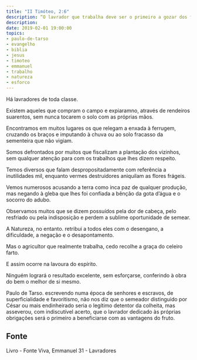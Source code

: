 ```yaml
---
title: "II Timóteo, 2:6"
description: “O lavrador que trabalha deve ser o primeiro a gozar dos frutos.” - Paulo
description: 
date: 2019-02-01 19:00:00
topics: 
- paulo-de-tarso
- evangelho
- biblia
- jesus
- timoteo
- emmanuel
- trabalho
- natureza
- esforco
---
```


Há lavradores de toda classe.

Existem aqueles que compram o campo e expiaram­no, através de rendeiros
suarentos, sem nunca tocarem o solo com as próprias mãos.

Encontramos em muitos lugares os que relegam a enxada à ferrugem,
cruzando os braços e imputando à chuva ou ao solo fracasso da sementeira que não
vigiam.

Somos defrontados por muitos que fiscalizam a plantação dos vizinhos, sem
qualquer atenção para com os trabalhos que lhes dizem respeito.

Temos diversos que falam despropositadamente com referência a
inutilidades mil, enquanto vermes destruidores aniquilam as flores frágeis.

Vemos numerosos acusando a terra como inca­ paz de qualquer produção,
mas negando à gleba que lhes foi confiada a bênção da gota d’água e o socorro do
adubo.

Observamos muitos que se dizem possuídos pela dor de cabeça, pelo
resfriado ou pela indisposição e perdem a sublime oportunidade de semear.

A Natureza, no entanto. retribui a todos eles com o desengano, a
dificuldade, a negação e o desapontamento.

Mas o agricultor que realmente trabalha, cedo recolhe a graça do celeiro
farto.

E assim ocorre na lavoura do espírito.

Ninguém logrará o resultado excelente, sem esforçar­se, conferindo à obra
do bem o melhor de si mesmo.

Paulo de Tarso. escrevendo numa época de senhores e escravos, de
superficialidade e favoritismo, não nos diz que o semeador distinguido por César ou
mais endinheirado seria o legítimo detentor da colheita, mas asseverou, com
indiscutível acerto, que o lavrador dedicado às próprias obrigações será o primeiro a
beneficiar­se com as vantagens do fruto.


## Fonte
Livro - Fonte Viva, Emmanuel
31 - Lavradores
